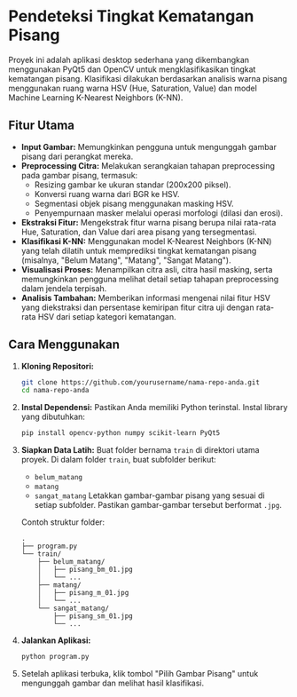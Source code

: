 # Pendeteksi Tingkat Kematangan Pisang

Proyek ini adalah aplikasi desktop sederhana yang dikembangkan menggunakan PyQt5 dan OpenCV untuk mengklasifikasikan tingkat kematangan pisang. Klasifikasi dilakukan berdasarkan analisis warna pisang menggunakan ruang warna HSV (Hue, Saturation, Value) dan model Machine Learning K-Nearest Neighbors (K-NN).

## Fitur Utama

* **Input Gambar:** Memungkinkan pengguna untuk mengunggah gambar pisang dari perangkat mereka.
* **Preprocessing Citra:** Melakukan serangkaian tahapan preprocessing pada gambar pisang, termasuk:
    * Resizing gambar ke ukuran standar (200x200 piksel).
    * Konversi ruang warna dari BGR ke HSV.
    * Segmentasi objek pisang menggunakan masking HSV.
    * Penyempurnaan masker melalui operasi morfologi (dilasi dan erosi).
* **Ekstraksi Fitur:** Mengekstrak fitur warna pisang berupa nilai rata-rata Hue, Saturation, dan Value dari area pisang yang tersegmentasi.
* **Klasifikasi K-NN:** Menggunakan model K-Nearest Neighbors (K-NN) yang telah dilatih untuk memprediksi tingkat kematangan pisang (misalnya, "Belum Matang", "Matang", "Sangat Matang").
* **Visualisasi Proses:** Menampilkan citra asli, citra hasil masking, serta memungkinkan pengguna melihat detail setiap tahapan preprocessing dalam jendela terpisah.
* **Analisis Tambahan:** Memberikan informasi mengenai nilai fitur HSV yang diekstraksi dan persentase kemiripan fitur citra uji dengan rata-rata HSV dari setiap kategori kematangan.

## Cara Menggunakan

1.  **Kloning Repositori:**
    ```bash
    git clone https://github.com/yourusername/nama-repo-anda.git
    cd nama-repo-anda
    ```
2.  **Instal Dependensi:**
    Pastikan Anda memiliki Python terinstal. Instal library yang dibutuhkan:
    ```bash
    pip install opencv-python numpy scikit-learn PyQt5
    ```
3.  **Siapkan Data Latih:**
    Buat folder bernama `train` di direktori utama proyek. Di dalam folder `train`, buat subfolder berikut:
    * `belum_matang`
    * `matang`
    * `sangat_matang`
    Letakkan gambar-gambar pisang yang sesuai di setiap subfolder. Pastikan gambar-gambar tersebut berformat `.jpg`.

    Contoh struktur folder:
    ```
    .
    ├── program.py
    └── train/
        ├── belum_matang/
        │   ├── pisang_bm_01.jpg
        │   └── ...
        ├── matang/
        │   ├── pisang_m_01.jpg
        │   └── ...
        └── sangat_matang/
            ├── pisang_sm_01.jpg
            └── ...
    ```
4.  **Jalankan Aplikasi:**
    ```bash
    python program.py
    ```
5.  Setelah aplikasi terbuka, klik tombol "Pilih Gambar Pisang" untuk mengunggah gambar dan melihat hasil klasifikasi.
